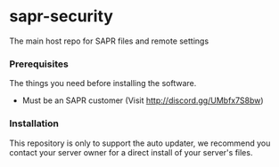# sapr-security

The main host repo for SAPR files and remote settings

### Prerequisites

The things you need before installing the software.

* Must be an SAPR customer (Visit http://discord.gg/UMbfx7S8bw)

### Installation

This repository is only to support the auto updater, we recommend you contact your server owner for a direct install of your server's files.
